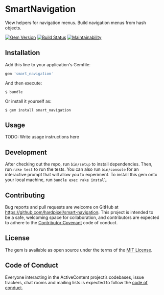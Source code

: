 # SmartNavigation

View helpers for navigation menus. Build navigation menus from hash objects.

[![Gem Version](https://badge.fury.io/rb/smart_navigation.svg)](https://badge.fury.io/rb/smart_navigation)
[![Build Status](https://travis-ci.org/hardpixel/smart-navigation.svg?branch=master)](https://travis-ci.org/hardpixel/smart-navigation)
[![Maintainability](https://api.codeclimate.com/v1/badges/c484472c3989ff4a7c33/maintainability)](https://codeclimate.com/github/hardpixel/smart-navigation/maintainability)

## Installation

Add this line to your application's Gemfile:

```ruby
gem 'smart_navigation'
```

And then execute:

    $ bundle

Or install it yourself as:

    $ gem install smart_navigation

## Usage

TODO: Write usage instructions here

## Development

After checking out the repo, run `bin/setup` to install dependencies. Then, run `rake test` to run the tests. You can also run `bin/console` for an interactive prompt that will allow you to experiment. To install this gem onto your local machine, run `bundle exec rake install`.

## Contributing

Bug reports and pull requests are welcome on GitHub at https://github.com/hardpixel/smart-navigation. This project is intended to be a safe, welcoming space for collaboration, and contributors are expected to adhere to the [Contributor Covenant](http://contributor-covenant.org) code of conduct.

## License

The gem is available as open source under the terms of the [MIT License](http://opensource.org/licenses/MIT).

## Code of Conduct

Everyone interacting in the ActiveContent project’s codebases, issue trackers, chat rooms and mailing lists is expected to follow the [code of conduct](https://github.com/hardpixel/smart-navigation/blob/master/CODE_OF_CONDUCT.md).
